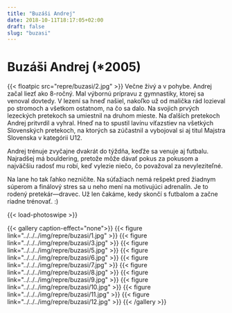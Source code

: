 ```yaml
---
title: "Buzáši Andrej"
date: 2018-10-11T18:17:05+02:00
draft: false 
slug: "buzasi"
---
```

# Buzáši Andrej (*2005)

{{< floatpic src="repre/buzasi/2.jpg" >}}
Večne živý a v pohybe. Andrej začal liezť ako 8-ročný. Mal výbornú prípravu z gymnastiky, ktorej sa venoval dovtedy. V lezení sa hneď našiel, nakoľko už od malička rád lozieval po stromoch a všetkom ostatnom, na čo sa dalo. Na svojich prvých lezeckých pretekoch sa umiestnil na druhom mieste. Na ďalších pretekoch Andrej pritvrdil a vyhral. Hneď na to spustil lavínu víťazstiev na všetkých Slovenských pretekoch, na ktorých sa zúčastnil a vybojoval si aj titul Majstra Slovenska v kategórii U12.

Andrej trénuje zvyčajne dvakrát do týždňa, keďže sa venuje aj futbalu. Najradšej má bouldering, pretože môže dávať pokus za pokusom a najväčšiu radosť mu robí, keď vylezie niečo, čo považoval za nevyleziteľné.

Na lane ho tak ľahko nezničíte. Na súťažiach nemá rešpekt pred žiadnym súperom a finálový stres sa u neho mení na motivujúci adrenalín. Je to rodený pretekár—dravec. Už len čakáme, kedy skončí s futbalom a začne riadne trénovať. :)

{{< load-photoswipe >}}

{{< gallery caption-effect="none">}}
{{< figure link="../../../img/repre/buzasi/1.jpg" >}}
{{< figure link="../../../img/repre/buzasi/3.jpg" >}}
{{< figure link="../../../img/repre/buzasi/5.jpg" >}}
{{< figure link="../../../img/repre/buzasi/6.jpg" >}}
{{< figure link="../../../img/repre/buzasi/7.jpg" >}}
{{< figure link="../../../img/repre/buzasi/8.jpg" >}}
{{< figure link="../../../img/repre/buzasi/9.jpg" >}}
{{< figure link="../../../img/repre/buzasi/10.jpg" >}}
{{< figure link="../../../img/repre/buzasi/11.jpg" >}}
{{< figure link="../../../img/repre/buzasi/12.jpg" >}}
{{< /gallery >}}
